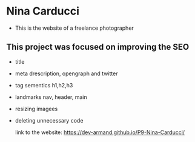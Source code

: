 # Nina Carducci
- This is the website of a freelance photographer

## This project was focused on improving the SEO
- title
- meta drescription, opengraph and twitter
- tag sementics h1,h2,h3
- landmarks nav, header, main
- resizing imagees
- deleting unnecessary code

  link to the website: https://dev-armand.github.io/P9-Nina-Carducci/

